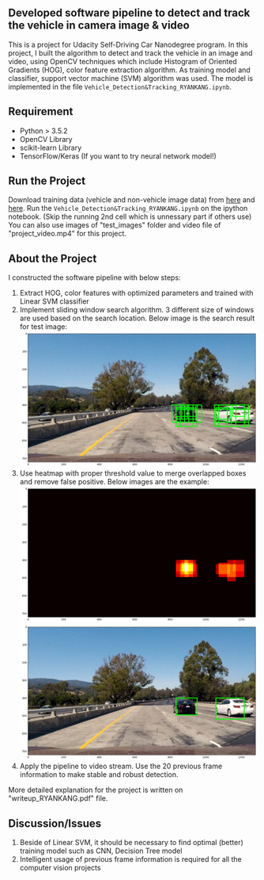 ## **Developed software pipeline to detect and track the vehicle in camera image & video**

This is a project for Udacity Self-Driving Car Nanodegree program. In this project, I built the algorithm to detect and track the vehicle in an image and video, using OpenCV techniques which include Histogram of Oriented Gradients (HOG), color feature extraction algorithm. As training model and classifier, support vector machine (SVM) algorithm was used. The model is implemented in the file `Vehicle_Detection&Tracking_RYANKANG.ipynb`. 

## Requirement 

- Python > 3.5.2
- OpenCV Library
- scikit-learn Library
- TensorFlow/Keras (If you want to try neural network model!)

## Run the Project 

Download training data (vehicle and non-vehicle image data) from [here](http://www.gti.ssr.upm.es/data/Vehicle_database.html) and [here](http://www.cvlibs.net/datasets/kitti/). Run the `Vehicle_Detection&Tracking_RYANKANG.ipynb` on the ipython notebook. (Skip the running 2nd cell which is unnessary part if others use) You can also use images of "test_images" folder and video file of "project_video.mp4" for this project. 

## About the Project 

I constructed the software pipeline with below steps: 

1. Extract HOG, color features with optimized parameters and trained with Linear SVM classifier
2. Implement sliding window search algorithm. 3 different size of windows are used based on the search location. Below image is the search result for test image:   
![Test image](https://github.com/KHKANG36/Vehicle-Detection-Project/blob/master/output_images/Test_example_box.png)
3. Use heatmap with proper threshold value to merge overlapped boxes and remove false positive. Below images are the example:    
![Test image](https://github.com/KHKANG36/Vehicle-Detection-Project/blob/master/output_images/Test_example_heatmap.png)
![Test image](https://github.com/KHKANG36/Vehicle-Detection-Project/blob/master/output_images/Test1_labeledbox.png)
4. Apply the pipeline to video stream. Use the 20 previous frame information to make stable and robust detection.

More detailed explanation for the project is written on "writeup_RYANKANG.pdf" file. 

## Discussion/Issues 

1. Beside of Linear SVM, it should be necessary to find optimal (better) training model such as CNN, Decision Tree model 
2. Intelligent usage of previous frame information is required for all the computer vision projects 
